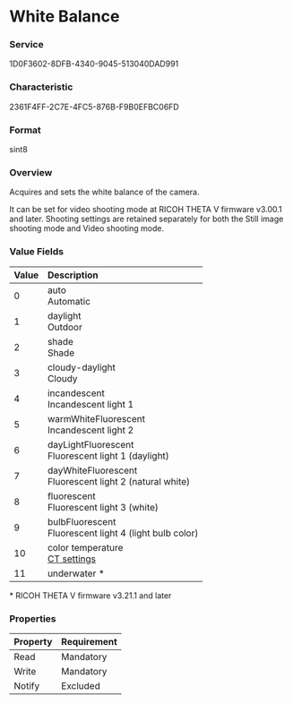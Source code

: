 # White Balance

### Service

1D0F3602-8DFB-4340-9045-513040DAD991

### Characteristic

2361F4FF-2C7E-4FC5-876B-F9B0EFBC06FD

### Format

sint8

### Overview

Acquires and sets the white balance of the camera.

It can be set for video shooting mode at RICOH THETA V firmware v3.00.1 and later. Shooting settings are retained separately for both the Still image shooting mode and Video shooting mode.

### Value Fields

| Value | **Description** |
|:--|:--|
| 0 | auto<br>Automatic |
| 1 | daylight<br>Outdoor |
| 2 | shade<br>Shade |
| 3 | cloudy-daylight<br>Cloudy |
| 4 | incandescent<br>Incandescent light 1 |
| 5 | warmWhiteFluorescent<br>Incandescent light 2 |
| 6 | dayLightFluorescent<br>Fluorescent light 1 (daylight) |
| 7 | dayWhiteFluorescent<br>Fluorescent light 2 (natural white) |
| 8 | fluorescent<br>Fluorescent light 3 (white) |
| 9 | bulbFluorescent<br>Fluorescent light 4 (light bulb color) |
| 10 | color temperature<br>[CT settings](color_temperature.md) |
| 11 | underwater \* |

\* RICOH THETA V firmware v3.21.1 and later

### Properties

| Property | Requirement |
|:--|:--|
| Read | Mandatory |
| Write | Mandatory |
| Notify | Excluded |
